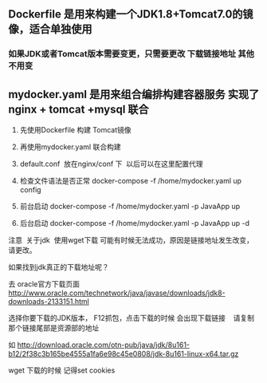 

## Dockerfile 是用来构建一个JDK1.8+Tomcat7.0的镜像，适合单独使用
### 如果JDK或者Tomcat版本需要变更，只需要更改 下载链接地址 其他不用变

## mydocker.yaml  是用来组合编排构建容器服务 实现了 nginx + tomcat +mysql 联合


1. 先使用Dockerfile 构建 Tomcat镜像

2. 再使用mydocker.yaml 联合构建

3. default.conf  放在nginx/conf 下  以后可以在这里配置代理



1. 检查文件语法是否正常
docker-compose -f /home/mydocker.yaml up config


2. 前台启动
docker-compose -f /home/mydocker.yaml -p JavaApp up

2. 后台启动
docker-compose -f /home/mydocker.yaml -p JavaApp up -d



注意  关于jdk  使用wget下载 可能有时候无法成功，原因是链接地址发生改变，请更改。

如果找到jdk真正的下载地址呢？

去 oracle官方下载页面  http://www.oracle.com/technetwork/java/javase/downloads/jdk8-downloads-2133151.html

选择你要下载的JDK版本， F12抓包，点击下载的时候 会出现下载链接    请复制那个链接尾部是资源部的地址

如   http://download.oracle.com/otn-pub/java/jdk/8u161-b12/2f38c3b165be4555a1fa6e98c45e0808/jdk-8u161-linux-x64.tar.gz

wget 下载的时候 记得set cookies 
